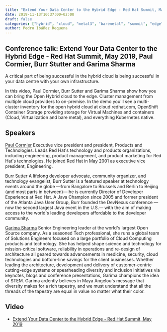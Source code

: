 ```yaml
---
title: "Extend Your Data Center to the Hybrid Edge - Red Hat Summit, May 2019"
date: 2019-11-13T10:37:00+02:00
draft: false
categories: ["hybrid", "cloud", "metal3", "baremetal", "summit", "edge"]
author: Pedro Ibáñez Requena
---
```


## Conference talk: Extend Your Data Center to the Hybrid Edge - Red Hat Summit, May 2019, Paul Cormier, Burr Stutter and Garima Sharma

A critical part of being successful in the hybrid cloud is being successful in your data centre with your own infrastructure.

In this video, Paul Cormier, Burr Sutter and Garima Sharma show how you can bring the Open Hybrid cloud to the edge. Cluster management from multiple cloud providers to on-premise. In the demo you'll see a multi-cluster inventory for the open hybrid cloud at cloud.redhat.com, OpenShift Container Storage providing storage for Virtual Machines and containers (Cloud, Virtualization and bare metal), and everything Kubernetes native.

## Speakers

[Paul Cormier](https://www.linkedin.com/in/paul-cormier-78a2024) Executive vice president and president, Products and Technologies. Leads Red Hat's technology and products organizations, including engineering, product management, and product marketing for Red Hat's technologies. He joined Red Hat in May 2001 as executive vice president, Engineering.

[Burr Sutter](https://www.linkedin.com/in/burrsutter) A lifelong developer advocate, community organizer, and technology evangelist, Burr Sutter is a featured speaker at technology events around the globe —from Bangalore to Brussels and Berlin to Beijing (and most parts in between)— he is currently Director of Developer Experience at Red Hat. A Java Champion since 2005 and former president of the Atlanta Java User Group, Burr founded the DevNexus conference —now the second largest Java event in the U.S.— with the aim of making access to the world's leading developers affordable to the developer community.

<!-- cSpell:ignore Sharma -->
[Garima Sharma](https://www.linkedin.com/in/garimasharma/) Senior Engineering leader at the world's largest Open Source company. As a seasoned Tech professional, she runs a global team of Solutions Engineers focused on a large portfolio of Cloud Computing products and technology. She has helped shape science and technology for mission-critical software, reliability in operations and re-design of architecture all geared towards advancements in medicine, security, cloud technologies and bottom-line savings for the client businesses. Whether leading the architecture, development and delivery of customer-centric cutting-edge systems or spearheading diversity and inclusion initiatives via keynotes, blogs and conference presentations, Garima champions the idea of STEM. Garima ardently believes in Maya Angelou's message that diversity makes for a rich tapestry, and we must understand that all the threads of the tapestry are equal in value no matter what their color.

## Video

- [Extend Your Data Center to the Hybrid Edge - Red Hat Summit, May 2019](https://www.pscp.tv/RedHatOfficial/1vAGRWYPjngJl?t=1h27m51s)
